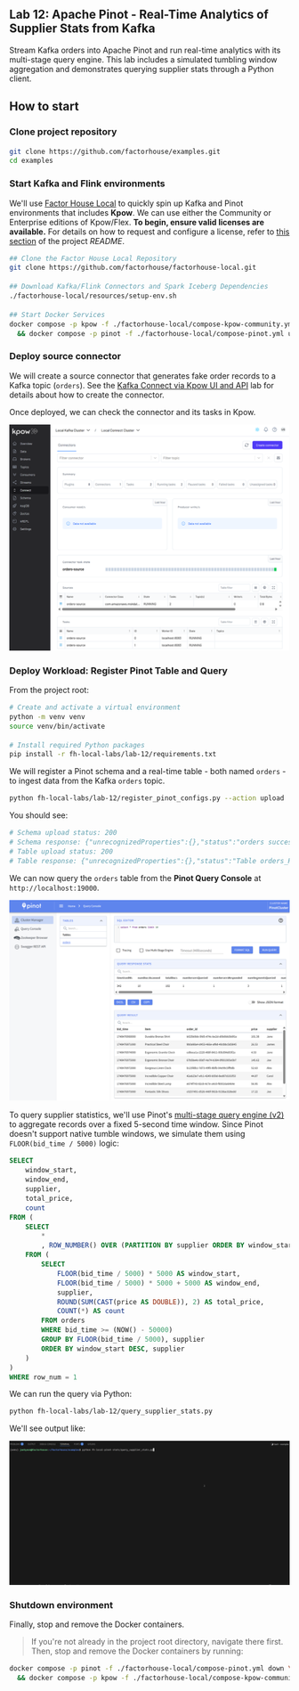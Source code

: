 ## Lab 12: Apache Pinot - Real-Time Analytics of Supplier Stats from Kafka

Stream Kafka orders into Apache Pinot and run real-time analytics with its multi-stage query engine. This lab includes a simulated tumbling window aggregation and demonstrates querying supplier stats through a Python client.

## How to start

### Clone project repository

```bash
git clone https://github.com/factorhouse/examples.git
cd examples
```

### Start Kafka and Flink environments

We'll use [Factor House Local](https://github.com/factorhouse/factorhouse-local) to quickly spin up Kafka and Pinot environments that includes **Kpow**. We can use either the Community or Enterprise editions of Kpow/Flex. **To begin, ensure valid licenses are available.** For details on how to request and configure a license, refer to [this section](https://github.com/factorhouse/factorhouse-local?tab=readme-ov-file#update-kpow-and-flex-licenses) of the project _README_.

```bash
## Clone the Factor House Local Repository
git clone https://github.com/factorhouse/factorhouse-local.git

## Download Kafka/Flink Connectors and Spark Iceberg Dependencies
./factorhouse-local/resources/setup-env.sh

## Start Docker Services
docker compose -p kpow -f ./factorhouse-local/compose-kpow-community.yml up -d \
  && docker compose -p pinot -f ./factorhouse-local/compose-pinot.yml up -d
```

### Deploy source connector

We will create a source connector that generates fake order records to a Kafka topic (`orders`). See the [Kafka Connect via Kpow UI and API](../lab-02/) lab for details about how to create the connector.

Once deployed, we can check the connector and its tasks in Kpow.

![](./images/kafka-connector.png)

### Deploy Workload: Register Pinot Table and Query

From the project root:

```bash
# Create and activate a virtual environment
python -m venv venv
source venv/bin/activate

# Install required Python packages
pip install -r fh-local-labs/lab-12/requirements.txt
```

We will register a Pinot schema and a real-time table - both named `orders` - to ingest data from the Kafka `orders` topic.

```bash
python fh-local-labs/lab-12/register_pinot_configs.py --action upload
```

You should see:

```bash
# Schema upload status: 200
# Schema response: {"unrecognizedProperties":{},"status":"orders successfully added"}
# Table upload status: 200
# Table response: {"unrecognizedProperties":{},"status":"Table orders_REALTIME successfully added"}
```

We can now query the `orders` table from the **Pinot Query Console** at `http://localhost:19000`.

![](./images/pinot-01.png)

To query supplier statistics, we'll use Pinot's [multi-stage query engine (v2)](https://docs.pinot.apache.org/reference/multi-stage-engine) to aggregate records over a fixed 5-second time window. Since Pinot doesn't support native tumble windows, we simulate them using `FLOOR(bid_time / 5000)` logic:

```sql
SELECT
    window_start,
    window_end,
    supplier,
    total_price,
    count
FROM (
    SELECT
        *
        , ROW_NUMBER() OVER (PARTITION BY supplier ORDER BY window_start DESC) AS row_num
    FROM (
        SELECT
            FLOOR(bid_time / 5000) * 5000 AS window_start,
            FLOOR(bid_time / 5000) * 5000 + 5000 AS window_end,
            supplier,
            ROUND(SUM(CAST(price AS DOUBLE)), 2) AS total_price,
            COUNT(*) AS count
        FROM orders
        WHERE bid_time >= (NOW() - 50000)
        GROUP BY FLOOR(bid_time / 5000), supplier
        ORDER BY window_start DESC, supplier
    )
)
WHERE row_num = 1
```

We can run the query via Python:

```bash
python fh-local-labs/lab-12/query_supplier_stats.py
```

We'll see output like:

![](./images/query_supplier_stats.gif)

### Shutdown environment

Finally, stop and remove the Docker containers.

> If you're not already in the project root directory, navigate there first.
> Then, stop and remove the Docker containers by running:

```bash
docker compose -p pinot -f ./factorhouse-local/compose-pinot.yml down \
  && docker compose -p kpow -f ./factorhouse-local/compose-kpow-community.yml down
```
